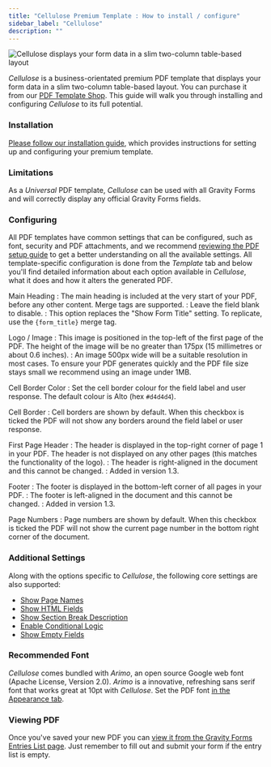 ```yaml
---
title: "Cellulose Premium Template : How to install / configure"
sidebar_label: "Cellulose"
description: ""
---
```


![Cellulose displays your form data in a slim two-column table-based layout](https://resources.gravitypdf.com/uploads/2017/03/black-border_R1.png)

*Cellulose* is a business-orientated premium PDF template that displays your form data in a slim two-column table-based layout. You can purchase it from our [PDF Template Shop](https://gravitypdf.com/shop/cellulose/). This guide will walk you through installing and configuring *Cellulose* to its full potential.

### Installation

[Please follow our installation guide](shop-installing-upgrading-premium-templates.md), which provides instructions for setting up and configuring your premium template.

### Limitations

As a *Universal* PDF template, *Cellulose* can be used with all Gravity Forms and will correctly display any official Gravity Forms fields.

### Configuring

All PDF templates have common settings that can be configured, such as font, security and PDF attachments, and we recommend [reviewing the PDF setup guide](user-setup-pdf.md) to get a better understanding on all the available settings. All template-specific configuration is done from the *Template* tab and below you'll find detailed information about each option available in *Cellulose*, what it does and how it alters the generated PDF.

Main Heading
:    The main heading is included at the very start of your PDF, before any other content. Merge tags are supported.
:    Leave the field blank to disable.
:    This option replaces the "Show Form Title" setting. To replicate, use the `{form_title}` merge tag.

Logo / Image
:    This image is positioned in the top-left of the first page of the PDF. The height of the image will be no greater than 175px (15 millimetres or about 0.6 inches).
:    An image 500px wide will be a suitable resolution in most cases. To ensure your PDF generates quickly and the PDF file size stays small we recommend using an image under 1MB.

Cell Border Color
:    Set the cell border colour for the field label and user response. The default colour is Alto (hex `#d4d4d4`).

Cell Border
:    Cell borders are shown by default. When this checkbox is ticked the PDF will not show any borders around the field label or user response.

First Page Header
:    The header is displayed in the top-right corner of page 1 in your PDF. The header is not displayed on any other pages (this matches the functionality of the logo).
:    The header is right-aligned in the document and this cannot be changed.
:    Added in version 1.3.

Footer
:    The footer is displayed in the bottom-left corner of all pages in your PDF.
:    The footer is left-aligned in the document and this cannot be changed.
:    Added in version 1.3.

Page Numbers
:    Page numbers are shown by default. When this checkbox is ticked the PDF will not show the current page number in the bottom right corner of the document.

### Additional Settings

Along with the options specific to *Cellulose*, the following core settings are also supported:

* [Show Page Names](user-setup-pdf.md#show-page-names)
* [Show HTML Fields](user-setup-pdf.md#show-html-fields)
* [Show Section Break Description](user-setup-pdf.md#show-section-break-description)
* [Enable Conditional Logic](user-setup-pdf.md#enable-conditional-logic)
* [Show Empty Fields](user-setup-pdf.md#show-empty-fields)

### Recommended Font

*Cellulose* comes bundled with *Arimo*, an open source Google web font (Apache License, Version 2.0). *Arimo* is a innovative, refreshing sans serif font that works great at 10pt with *Cellulose*. Set the PDF font [in the Appearance tab](user-setup-pdf.md#appearance-tab).

### Viewing PDF

Once you've saved your new PDF you can [view it from the Gravity Forms Entries List page](user-viewing-pdfs.md). Just remember to fill out and submit your form if the entry list is empty.

